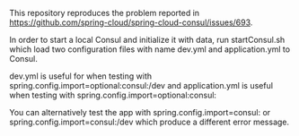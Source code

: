 This repository reproduces the problem reported in https://github.com/spring-cloud/spring-cloud-consul/issues/693.

In order to start a local Consul and initialize it with data, run startConsul.sh which load two configuration files with name dev.yml and application.yml to Consul.

dev.yml is useful for when testing with spring.config.import=optional:consul:/dev and application.yml is useful when testing with spring.config.import=optional:consul:

You can alternatively test the app with spring.config.import=consul: or spring.config.import=consul:/dev which produce a different error message. 